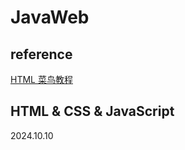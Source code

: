 # JavaWeb
## reference

[HTML 菜鸟教程](https://www.runoob.com/html/html-intro.html)



## HTML & CSS & JavaScript
2024.10.10

